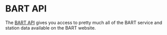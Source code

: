 # BART API

The [BART API](http://api.bart.gov/docs/overview/index.aspx) gives you access to pretty much all of the BART service and station data available on the BART website. 
